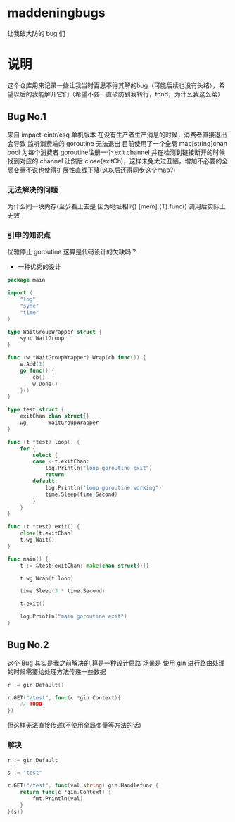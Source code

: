 # maddeningbugs
让我破大防的 bug 们

# 说明
这个仓库用来记录一些让我当时百思不得其解的bug（可能后续也没有头绪），希望以后的我能解开它们（希望不要一直破防到我转行，tnnd，为什么我这么菜）

## Bug No.1

来自 impact-eintr/esq 单机版本 在没有生产者生产消息的时候，消费者直接退出会导致 监听消费端的 goroutine 无法退出 目前使用了一个全局 map[string]chan bool 为每个消费者 goroutine注册一个 exit channel 并在检测到链接断开的时候找到对应的 channel 让然后 close(exitCh)，这样未免太过丑陋，增加不必要的全局变量不说也使得扩展性直线下降(这以后还得同步这个map?)

### 无法解决的问题

为什么同一块内存(至少看上去是 因为地址相同) [mem].(T).func() 调用后实际上无效

### 引申的知识点

优雅停止 goroutine 这算是代码设计的欠缺吗？

- 一种优秀的设计

``` go
package main

import (
	"log"
	"sync"
	"time"
)

type WaitGroupWrapper struct {
	sync.WaitGroup
}

func (w *WaitGroupWrapper) Wrap(cb func()) {
	w.Add(1)
	go func() {
		cb()
		w.Done()
	}()
}

type test struct {
	exitChan chan struct{}
	wg       WaitGroupWrapper
}

func (t *test) loop() {
	for {
		select {
		case <-t.exitChan:
			log.Println("loop goroutine exit")
			return
		default:
			log.Println("loop goroutine working")
			time.Sleep(time.Second)
		}
	}
}

func (t *test) exit() {
	close(t.exitChan)
	t.wg.Wait()
}

func main() {
	t := &test{exitChan: make(chan struct{})}

	t.wg.Wrap(t.loop)

	time.Sleep(3 * time.Second)

	t.exit()

	log.Println("main goroutine exit")
}

```

## Bug No.2

这个 Bug 其实是我之前解决的,算是一种设计思路 场景是 使用 gin 进行路由处理的时候需要给处理方法传递一些数据

``` go
r := gin.Default()

r.GET("/test", func(c *gin.Context){
	// TODO
})
```


但这样无法直接传递(不使用全局变量等方法的话)

### 解决

``` go
r := gin.Default

s := "test"

r.GET("/test", func(val string) gin.Handlefunc {
	return func(c *gin.Context) {
		fmt.Println(val)
	}
}(s))


```


